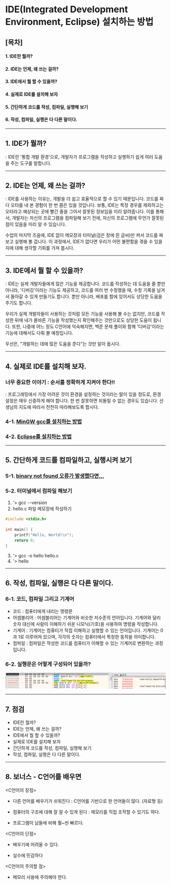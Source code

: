 # IDE(Integrated Development Environment, Eclipse) 설치하는 방법

## [목차]
#### 1. IDE란 뭘까?
#### 2. IDE는 언제, 왜 쓰는 걸까?
#### 3. IDE에서 뭘 할 수 있을까?
#### 4. 실제로 IDE를 설치해 보자
#### 5. 간단하게 코드를 작성, 컴파일, 실행해 보기
#### 6. 작성, 컴파일, 실행은 다 다른 말이다.

---

## 1. IDE가 뭘까?
: IDE란 '통합 개발 환경'으로, 개발자가 프로그램을 작성하고 실행하기 쉽게 여러 도움을 주는 도구를 말합니다.

---

## 2. IDE는 언제, 왜 쓰는 걸까?
: IDE를 사용하는 이유는, 개발을 더 쉽고 효율적으로 할 수 있기 때문입니다.
코드를 짜다 오타를 내 본 경험이 한 번 쯤은 있을 것입니다.
보통, IDE는 특정 경우를 제외하고는 오타라고 예상되는 곳에 빨간 줄을 그어서 잘못된 정보임을 미리 알려줍니다.
이를 통해서, 개발자는 자신의 프로그램을 컴파일해 보기 전에, 자신의 프로그램에 무언가 잘못된 점이 있음을 미리 알 수 있습니다.

 수업의 마지막 즈음에, IDE 없이 메모장과 터미널(검은 창에 흰 글씨)만 켜서 코드를 짜 보고 실행해 볼 겁니다.
이 과정에서, IDE가 없다면 우리가 어떤 불편함을 겪을 수 있을지에 대해 생각할 기회를 가져 봅시다.

---

## 3. IDE에서 뭘 할 수 있을까?
: IDE는 실제 개발자들에게 많은 기능을 제공합니다. 코드를 작성하는 데 도움을 줄 뿐만 아니라, '디버깅'이라는 기능도 제공하고, 코드를 여러 번 수정했을 때, 수정 기록을 남겨서 돌아갈 수 있게 만들기도 합니다. 뿐만 아니라, 배포를 함에 있어서도 상당한 도움을 주기도 합니다.

 우리가 실제 개발자들이 사용하는 것처럼 모든 기능을 사용해 볼 수는 없지만, 코드를 작성한 뒤에 내가 올바른 기능을 작성했는지 확인해주는 것만으로도 상당한 도움이 됩니다. 또한, 나중에 어느 정도 C언어에 익숙해지면, 백준 문제 풀이와 함께 '디버깅'이라는 기능에 대해서도 다뤄 볼 예정입니다.

 우선은, "개발하는 데에 많은 도움을 준다"는 것만 알아 둡시다.

---

## 4. 실제로 IDE를 설치해 보자.
### **너무 중요한 이야기 : 순서를 정확하게 지켜야 한다!!**
: 프로그래밍에서 가장 어려운 것이 환경을 설정하는 것이라는 말이 있을 정도로, 환경 설정은 매우 신중하게 해야 합니다.
한 번 잘못하면 되돌릴 수 없는 경우도 있습니다.
선생님의 지도에 따라서 천천히 따라해보도록 합시다.

### 4-1. [MinGW gcc를 설치하는 방법](https://m.blog.naver.com/dorergiverny/223032334186)
### 4-2. [Eclipse를 설치하는 방법](https://csksoft.tistory.com/79)

---

## 5. 간단하게 코드를 컴파일하고, 실행시켜 보기
### 5-1. [binary not found 오류가 발생했다면,,,](https://codedragon.tistory.com/4178)
### 5-2. 터미널에서 컴파일 해보기
1) '> gcc --version
2) hello.c 파일 메모장에 작성하기

```c
#include <stdio.h>

int main() {
    printf("Hello, World!\n");
    return 0;
}

```
3) '> gcc -o hello hello.c
4) '> hello

---

## 6. 작성, 컴파일, 실행은 다 다른 말이다.
### 6-1. 코드, 컴파일 그리고 기계어
- 코드 : 컴퓨터에게 내리는 명령문
- 어셈블리어 : 어셈블리어는 기계어와 비슷한 저수준의 언어입니다. 기계어와 달리 숫자 대신에 사람이 이해하기 쉬운 니모닉(기호)을 사용하여 명령을 작성합니다.
- 기계어 : 기계어는 컴퓨터가 직접 이해하고 실행할 수 있는 언어입니다. 기계어는 0과 1로 이루어져 있으며, 각각의 숫자는 컴퓨터에서 특정한 동작을 의미합니다.
- 컴파일 : 컴파일은 작성한 코드를 컴퓨터가 이해할 수 있는 기계어로 변환하는 과정입니다. 

### 6-2. 실행문은 어떻게 구성되어 있을까?
![기계어와 어셈블리어](/3.%20C_Language/1.%20IDE%20설치하기/기계어와%20어셈블리어.png)

---

## 7. 점검
- IDE란 뭘까?
- IDE는 언제, 왜 쓰는 걸까?
- IDE에서 뭘 할 수 있을까?
- 실제로 IDE를 설치해 보자
- 간단하게 코드를 작성, 컴파일, 실행해 보기
- 작성, 컴파일, 실행은 다 다른 말이다.

---

## 8. 보너스 - C언어를 배우면

<C언어의 장점>
- 다른 언어를 배우기가 쉬워진다
: C언어를 기반으로 한 언어들이 많다. (자료형 등) 

- 컴퓨터의 구조에 대해 잘 알 수 있게 된다
: 메모리를 직접 조작할 수 있기도 하다.

- 프로그램이 남들에 비해 훨~씬 빠르다.

<C언어의 단점>
- 배우기에 어려울 수 있다.

- 실수에 민감하다

<C언어의 주의할 점>
- 메모리 사용에 주의해야 한다.